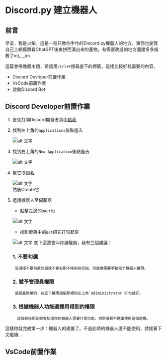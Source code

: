 # Discord.py 建立機器人
## 前言
早安，我是火柴。這是一個只教你手作的Discord.py機器人的地方，東西也是我自己上網摸跟看ChatGPT後東拼西湊出來的產物，有需要改進的地方還請多多指教了m(_ _)m

這篇會帶幾個主題，建議用`ctrl+F`搜尋底下的標籤，這樣比較好找需要的內容。  
- Discord Devloper前置作業
- VsCode前置作業
- 啟動Discord Bot  

## Discord Developer前置作業
1. 首先打開Discord開發者頁面[點我](https://discord.com/developers/docs/intro)
2. 找到左上角的`applications`後點進去
   
   ![alt 文字](https://cdn.discordapp.com/attachments/996685902397063169/1282874246334255206/image.png?ex=66e0f13e&is=66df9fbe&hm=e666d566d87cb759df4e8d299494af8c4869cbc06ff11a46f27149c3268f4080&)
3. 找到右上角的`New Application`後點進去
   
   ![alt 文字](https://cdn.discordapp.com/attachments/996685902397063169/1283214102847819787/IMG_1262.png?ex=66e22dc3&is=66e0dc43&hm=b23208ff361890e836e11e7a0de3f5e3a09ee2d65d7c2cb6ac852a2e18baa9cf&)
4. 幫它取個名

   ![alt 文字](https://media.discordapp.net/attachments/996685902397063169/1283214103170650142/IMG_1264.png?ex=66e22dc3&is=66e0dc43&hm=8bd8fb9886a7ce6dc3135083c15510b4197ad90a62e7d39ad875ae5f08712443&)  
   然後Create它    

5. 邀請機器人至伺服器  
   - 點擊左邊的`OAuth2`

   ![alt 文字](https://media.discordapp.net/attachments/996685902397063169/1283217338124079114/IMG_1265.png?ex=66e230c6&is=66e0df46&hm=43536c165addd7578815c928c40e01915c20bb4090a908e5ec729611a9bd41bc&)  
   - 找到螢幕中的`Bot`把它打勾起來

   ![alt 文字](https://media.discordapp.net/attachments/996685902397063169/1283218516505399316/IMG_1266.png?ex=66e231df&is=66e0e05f&hm=f0dbfdad3c9f0b3243f74950e0cb87719eede9338e8e06a365980f564b938541&)
   底下這邊會叫你選權限，我有三個建議：
     ### 1. 不要勾選
        若選擇不要勾選的話就不會有刪不掉的身份組，但就會需要手動給予機器人權限。
     ### 2. 賦予管理員權限
        這是最簡單的，在底下權限選取那裡的左上角`Adiministrator`打勾就好。
     ### 3. 根據機器人功能選擇用得到的權限
         這個到後期比較會知道你的機器人需要什麼功能，初學者較不建議使用這個選擇。  

這樣你就完成第一步：機器人的建置了。不過此時的機器人還不能使用，請接著下文繼續...  

## VsCode前置作業